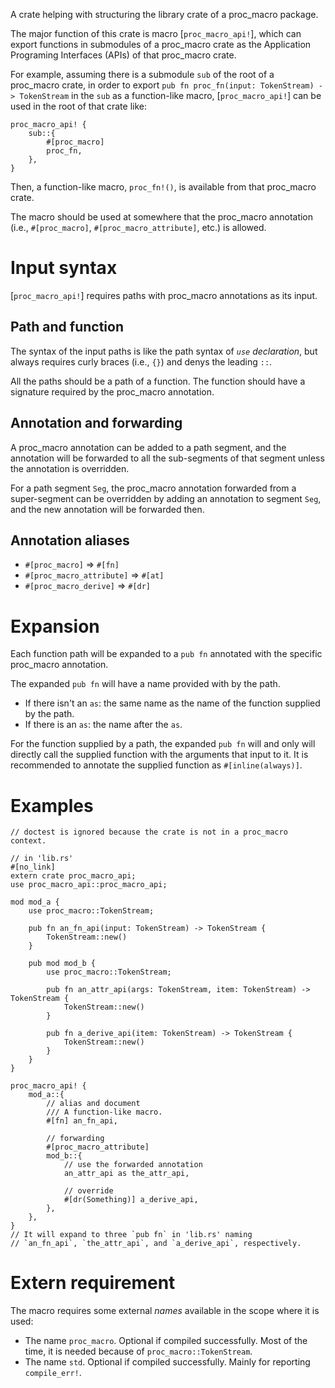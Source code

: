 A crate helping with structuring the library crate of a proc_macro package.

The major function of this crate is macro [`proc_macro_api!`],
which can export functions in submodules of a proc_macro crate as
the Application Programing Interfaces (APIs) of that proc_macro crate.

For example, assuming there is a submodule `sub` of the root of
a proc_macro crate, in order to export
`pub fn proc_fn(input: TokenStream) -> TokenStream` in the `sub`
as a function-like macro, [`proc_macro_api!`] can be used in the
root of that crate like:
```ignore
proc_macro_api! {
    sub::{
        #[proc_macro]
        proc_fn,
    },
}
```
Then, a function-like macro, `proc_fn!()`, is available from that
proc_macro crate.

The macro should be used at somewhere that the proc_macro annotation
(i.e., `#[proc_macro]`, `#[proc_macro_attribute]`, etc.) is allowed.

# Input syntax

[`proc_macro_api!`] requires paths with proc_macro annotations as
its input.

## Path and function

The syntax of the input paths is like the path syntax of _`use` declaration_,
but always requires curly braces (i.e., `{}`) and denys the leading `::`.

All the paths should be a path of a function. The function should have
a signature required by the proc_macro annotation.

## Annotation and forwarding

A proc_macro annotation can be added to a path segment,
and the annotation will be forwarded to all the sub-segments of that segment
unless the annotation is overridden.

For a path segment `Seg`, the proc_macro annotation forwarded from a
super-segment can be overridden by adding an annotation to segment `Seg`,
and the new annotation will be forwarded then.

## Annotation aliases

* `#[proc_macro]` => `#[fn]`
* `#[proc_macro_attribute]` => `#[at]`
* `#[proc_macro_derive]` => `#[dr]`

# Expansion

Each function path will be expanded to a `pub fn` annotated with the
specific proc_macro annotation.

The expanded `pub fn` will have a name provided with by the path.

* If there isn't an `as`: the same name as the name of the function
  supplied by the path.
* If there is an `as`: the name after the `as`.

For the function supplied by a path, the expanded `pub fn` will
and only will directly call the supplied
function with the arguments that input to it. It is recommended
to annotate the supplied function as `#[inline(always)]`.

# Examples

```ignore
// doctest is ignored because the crate is not in a proc_macro context.

// in 'lib.rs'
#[no_link]
extern crate proc_macro_api;
use proc_macro_api::proc_macro_api;

mod mod_a {
    use proc_macro::TokenStream;

    pub fn an_fn_api(input: TokenStream) -> TokenStream {
        TokenStream::new()
    }

    pub mod mod_b {
        use proc_macro::TokenStream;

        pub fn an_attr_api(args: TokenStream, item: TokenStream) -> TokenStream {
            TokenStream::new()
        }

        pub fn a_derive_api(item: TokenStream) -> TokenStream {
            TokenStream::new()
        }
    }
}

proc_macro_api! {
    mod_a::{
        // alias and document
        /// A function-like macro.
        #[fn] an_fn_api,

        // forwarding
        #[proc_macro_attribute]
        mod_b::{
            // use the forwarded annotation
            an_attr_api as the_attr_api,

            // override
            #[dr(Something)] a_derive_api,
        },
    },
}
// It will expand to three `pub fn` in 'lib.rs' naming
// `an_fn_api`, `the_attr_api`, and `a_derive_api`, respectively.
```

# Extern requirement

The macro requires some external _names_ available in the scope
where it is used:

* The name `proc_macro`. Optional if compiled successfully.
  Most of the time, it is needed because of `proc_macro::TokenStream`.
* The name `std`. Optional if compiled successfully.
  Mainly for reporting `compile_err!`.

